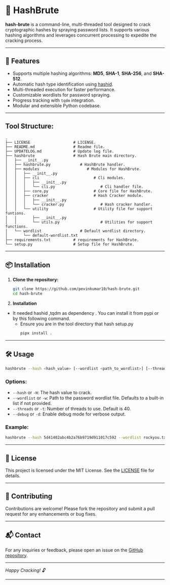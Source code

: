 # 🔐 HashBrute

**hash-brute** is a command-line, multi-threaded tool designed to crack cryptographic hashes by spraying password lists. It supports various hashing algorithms and leverages concurrent processing to expedite the cracking process.

---

## 🚀 Features

* Supports multiple hashing algorithms: **MD5**, **SHA-1**, **SHA-256**, and **SHA-512**.
* Automatic hash type identification using [hashid](https://github.com/psypanda/hashID).
* Multi-threaded execution for faster performance.
* Customizable wordlists for password spraying.
* Progress tracking with `tqdm` integration.
* Modular and extensible Python codebase.

---

## Tool Structure:

```
.
├── LICENSE                   # LICENSE.
├── README.md                 # Readme file.
├── UPDATELOG.md              # Update log file.
├── hashbrute                 # Hash Brute main directory.
│   ├── __init__.py
│   ├── hashbrute.py             # HashBrute handler.
│   ├── modules                     # Modules for HashBrute.
│   │   ├── __init__.py
│   │   ├── cli                        # Cli modules.
│   │   │   ├── __init__.py
│   │   │   └── cli.py                    # Cli handler file.
│   │   ├── core.py                    # Core file for HashBrute.
│   │   ├── cracker                    # Hash Cracker module.
│   │   │   ├── __init__.py    
│   │   │   └── cracker.py                # Hash cracker handler.
│   │   └── utility                    # Utility file for support funtions.
│   │       ├── __init__.py
│   │       └── utils.py                  # Utilities for support functions.
│   └── wordlist                 # Default wordlist directory.
│       └── default-wordlist.txt
├── requirements.txt          # requirements for HashBrute.
└── setup.py                  # Setup file for HashBrute.
```

---

## 📦 Installation

1. **Clone the repository:**

   ```bash
   git clone https://github.com/pevinkumar10/hash-brute.git
   cd hash-brute
   ```



2. **Installation**
- It needed hashid ,tqdm as dependency . You can install it from pypi or by this following command.
   - Ensure you are in the tool directory that hash setup.py
      ```bash
      pipx install .

      ```

---

## 🛠️ Usage

```bash
hashbrute --hash <hash_value> [--wordlist <path_to_wordlist>] [--threads <number_of_threads>] [--debug]
```


### **Options:**

* `--hash` or `-H`: The hash value to crack.
* `--wordlist` or `-w`: Path to the password wordlist file. Defaults to a built-in list if not provided.
* `--threads` or `-t`: Number of threads to use. Default is 40.
* `--debug` or `-d`: Enable debug mode for verbose output.

### **Example:**

```bash
hashbrute --hash 5d41402abc4b2a76b9719d911017c592 --wordlist rockyou.txt --threads 50 --debug
```

---

## 📄 License

This project is licensed under the MIT License. See the [LICENSE](./LICENSE) file for details.

---

## 🤝 Contributing

Contributions are welcome! Please fork the repository and submit a pull request for any enhancements or bug fixes.

---

## 📬 Contact

For any inquiries or feedback, please open an issue on the [GitHub repository](https://github.com/pevinkumar10/hash-brute/issues).

---

*Happy Cracking!* 🔓

---
